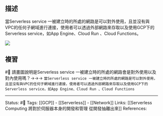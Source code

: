 

## 描述
當Serverless service 一被建立時的所處的網路是可以對外使用，且並沒有與VPC的任何子網域進行連接，使用者可以透過外部網路來存取以及使用GCP下的Serverless service，如App Engine、Cloud Run 、Cloud Functions。

![](https://res.cloudinary.com/dqfxgtyoi/image/upload/v1653397252/blog/network/serverless/serverless-service-network-when-built_gehol8.png)


## 複習

#🧠 請畫圖說明是Serverless service 一被建立時的所處的網路會是對外使用以及對內使用嗎？->->-> `當Serverless service 一被建立時的所處的網路是可以對外使用，且並沒有與VPC的任何子網域進行連接，使用者可以透過外部網路來存取以及使用GCP下的Serverless service，如App Engine、Cloud Run 、Cloud Functions`
<!--SR:!2022-05-30,2,230-->


---
Status: #🌱 
Tags: 
[[GCP]] - [[Serverless]] - [[Network]]
Links:
[[Serverless Computing 將對於伺服器本身的開發和管理 從開發抽離出來]]
References: